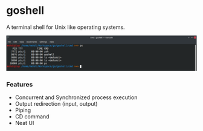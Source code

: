 # goshell
A terminal shell for Unix like operating systems.

![goshell](./img.png)

### Features
* Concurrent and Synchronized process execution
* Output redirection (input, output)
* Piping
* CD command
* Neat UI
